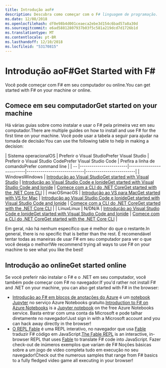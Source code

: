 ```yaml
---
title: Introdução aoF#
description: Descubra como começar com o F# linguagem de programação.
ms.date: 12/08/2018
ms.openlocfilehash: df0e98b4d001ceaeca2ebe3d154c6bad57a8a30d
ms.sourcegitcommit: e6ad58812807937b03f5c581a219dcd7d1726b1d
ms.translationtype: MT
ms.contentlocale: pt-BR
ms.lasthandoff: 12/10/2018
ms.locfileid: "53170815"
---
```

# <a name="get-started-with-f"></a><span data-ttu-id="00141-103">Introdução aoF#</span><span class="sxs-lookup"><span data-stu-id="00141-103">Get Started with F#</span></span> #

<span data-ttu-id="00141-104">Você pode começar com F# em seu computador ou online.</span><span class="sxs-lookup"><span data-stu-id="00141-104">You can get started with F# on your machine or online.</span></span>

## <a name="get-started-on-your-machine"></a><span data-ttu-id="00141-105">Comece em seu computador</span><span class="sxs-lookup"><span data-stu-id="00141-105">Get started on your machine</span></span>

<span data-ttu-id="00141-106">Há várias guias sobre como instalar e usar o F# pela primeira vez em seu computador.</span><span class="sxs-lookup"><span data-stu-id="00141-106">There are multiple guides on how to install and use F# for the first time on your machine.</span></span>  <span data-ttu-id="00141-107">Você pode usar a tabela a seguir para ajudar na tomada de decisão:</span><span class="sxs-lookup"><span data-stu-id="00141-107">You can use the following table to help in making a decision:</span></span>

| <span data-ttu-id="00141-108">Sistema operacional</span><span class="sxs-lookup"><span data-stu-id="00141-108">OS</span></span> | <span data-ttu-id="00141-109">Preferir o Visual Studio</span><span class="sxs-lookup"><span data-stu-id="00141-109">Prefer Visual Studio</span></span> | <span data-ttu-id="00141-110">Preferir o Visual Studio Code</span><span class="sxs-lookup"><span data-stu-id="00141-110">Prefer Visual Studio Code</span></span> | <span data-ttu-id="00141-111">Prefira a linha de comando</span><span class="sxs-lookup"><span data-stu-id="00141-111">Prefer command line</span></span> |
| -- |------------------------|--------------------------|-----------------------------|-------------------------|
| <span data-ttu-id="00141-112">Windows</span><span class="sxs-lookup"><span data-stu-id="00141-112">Windows</span></span> | [<span data-ttu-id="00141-113">Introdução ao Visual Studio</span><span class="sxs-lookup"><span data-stu-id="00141-113">Get started with Visual Studio</span></span>](get-started-visual-studio.md) | [<span data-ttu-id="00141-114">Introdução ao Visual Studio Code e Ionide</span><span class="sxs-lookup"><span data-stu-id="00141-114">Get started with Visual Studio Code and Ionide</span></span>](get-started-vscode.md) | [<span data-ttu-id="00141-115">Comece com a CLI do .NET Core</span><span class="sxs-lookup"><span data-stu-id="00141-115">Get started with the .NET Core CLI</span></span>](get-started-command-line.md) |
| <span data-ttu-id="00141-116">macOS</span><span class="sxs-lookup"><span data-stu-id="00141-116">macOS</span></span> | [<span data-ttu-id="00141-117">Introdução ao VS para Mac</span><span class="sxs-lookup"><span data-stu-id="00141-117">Get started with VS for Mac</span></span>](get-started-with-visual-studio-for-mac.md) | [<span data-ttu-id="00141-118">Introdução ao Visual Studio Code e Ionide</span><span class="sxs-lookup"><span data-stu-id="00141-118">Get started with Visual Studio Code and Ionide</span></span>](get-started-vscode.md) | [<span data-ttu-id="00141-119">Comece com a CLI do .NET Core</span><span class="sxs-lookup"><span data-stu-id="00141-119">Get started with the .NET Core CLI</span></span>](get-started-command-line.md) |
| <span data-ttu-id="00141-120">Linux</span><span class="sxs-lookup"><span data-stu-id="00141-120">Linux</span></span> | <span data-ttu-id="00141-121">N/D</span><span class="sxs-lookup"><span data-stu-id="00141-121">N/A</span></span> | [<span data-ttu-id="00141-122">Introdução ao Visual Studio Code e Ionide</span><span class="sxs-lookup"><span data-stu-id="00141-122">Get started with Visual Studio Code and Ionide</span></span>](get-started-vscode.md) | [<span data-ttu-id="00141-123">Comece com a CLI do .NET Core</span><span class="sxs-lookup"><span data-stu-id="00141-123">Get started with the .NET Core CLI</span></span>](get-started-command-line.md) |

<span data-ttu-id="00141-124">Em geral, não há nenhum específico que é melhor do que o restante.</span><span class="sxs-lookup"><span data-stu-id="00141-124">In general, there is no specific that is better than the rest.</span></span> <span data-ttu-id="00141-125">É recomendável tentar todas as maneiras de usar F# em seu computador para ver o que você deseja o melhor!</span><span class="sxs-lookup"><span data-stu-id="00141-125">We recommend trying all ways to use F# on your machine to see what you like the best!</span></span>

## <a name="get-started-online"></a><span data-ttu-id="00141-126">Introdução ao online</span><span class="sxs-lookup"><span data-stu-id="00141-126">Get started online</span></span>

<span data-ttu-id="00141-127">Se você preferir não instalar o F# e o .NET em seu computador, você também pode começar com F# no navegador:</span><span class="sxs-lookup"><span data-stu-id="00141-127">If you'd rather not install F# and .NET on your machine, you can also get started with F# in the browser:</span></span>

* <span data-ttu-id="00141-128">[Introdução ao F# em blocos de anotações do Azure](https://notebooks.azure.com/Microsoft/projects/2018-Intro-FSharp/html/Introduction%20to%20FSharp.ipynb) é um [notebook Jupyter](https://jupyter.org/) no serviço Azure Notebooks gratuito.</span><span class="sxs-lookup"><span data-stu-id="00141-128">[Introduction to F# on Azure Notebooks](https://notebooks.azure.com/Microsoft/projects/2018-Intro-FSharp/html/Introduction%20to%20FSharp.ipynb) is a [Jupyter notebook](https://jupyter.org/) on the free Azure Notebooks service.</span></span> <span data-ttu-id="00141-129">Basta entrar com uma conta da Microsoft e pode talhar diretamente no navegador!</span><span class="sxs-lookup"><span data-stu-id="00141-129">Just sign in with a Microsoft account and you can hack away directly in the browser!</span></span>
* <span data-ttu-id="00141-130">[O REPL Fable](https://fable.io/repl/) é uma REPL interativo, no navegador que usa [Fable](https://fable.io/) traduzir F# código em JavaScript.</span><span class="sxs-lookup"><span data-stu-id="00141-130">[The Fable REPL](https://fable.io/repl/) is an interactive, in-browser REPL that uses [Fable](https://fable.io/) to translate F# code into JavaScript.</span></span> <span data-ttu-id="00141-131">Fazer check-out de inúmeros exemplos que variam de F# Noções básicas sobre a um jogo de vídeo completa tudo em execução no seu navegador!</span><span class="sxs-lookup"><span data-stu-id="00141-131">Check out the numerous samples that range from F# basics to a fully fledged video game all executing in your browser!</span></span>
